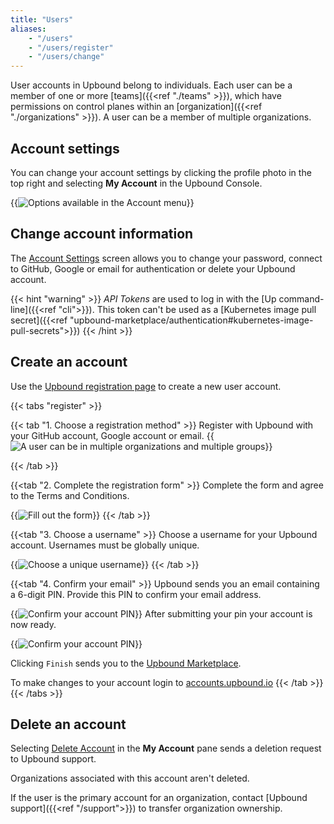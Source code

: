 ```yaml
---
title: "Users"
aliases:
    - "/users"
    - "/users/register"
    - "/users/change"
---
```


User accounts in Upbound belong to individuals. Each user can be a member of one or more [teams]({{<ref "./teams" >}}), which have permissions on control planes within an [organization]({{<ref "./organizations" >}}). A user can be a member of multiple organizations.

## Account settings

<!-- vale Google.FirstPerson = NO -->
<!-- Allow `My Account` -->
You can change your account settings by clicking the profile photo in the top
right and selecting **My Account** in the Upbound Console. 
<!-- vale Google.FirstPerson = YES -->

{{<img src="concepts/images/accounts/edit-account.png" alt="Options available in the Account menu" quality="100" >}}

## Change account information

The [Account Settings](https://accounts.upbound.io/settings) screen allows you to change your password, connect to GitHub, Google or email for authentication or delete your Upbound account.

<!-- vale gitlab.Substitutions = NO -->
<!-- allow lowercase kubernetes in the URL -->
{{< hint "warning" >}}
_API Tokens_ are used to log in with the [Up command-line]({{<ref "cli">}}). This token can't be used as a [Kubernetes image pull secret]({{<ref "upbound-marketplace/authentication#kubernetes-image-pull-secrets">}})
{{< /hint >}}
<!-- vale gitlab.Substitutions = YES -->

## Create an account

Use the [Upbound registration page](http://accounts.upbound.io/register) to
create a new user account.

{{< tabs "register" >}}

{{< tab "1. Choose a registration method" >}}
Register with Upbound with your GitHub account, Google account or email.
{{<img src="concepts/images/accounts/register/signup.png" alt="A user can be in multiple organizations and multiple groups" quality="100" size="tiny" lightbox="true">}}

{{< /tab >}}

{{<tab "2. Complete the registration form" >}}
Complete the form and agree to the Terms and Conditions.

{{<img src="concepts/images/accounts/register/completed_form.png" alt="Fill out the form" quality="100" size="tiny" lightbox="true">}}
{{< /tab >}}

{{<tab "3. Choose a username" >}}
Choose a username for your Upbound account. Usernames must be globally unique.

{{<img src="concepts/images/accounts/register/choose_username.png" alt="Choose a unique username" quality="100" size="tiny" lightbox="true">}}
{{< /tab >}}

{{<tab "4. Confirm your email" >}}
Upbound sends you an email containing a 6-digit PIN. Provide this PIN to confirm your email address.

{{<img src="concepts/images/accounts/register/confirm_pin.png" alt="Confirm your account PIN" quality="100" size="tiny" lightbox="true">}}
After submitting your pin your account is now ready. 

{{<img src="concepts/images/accounts/register/account_ready.png" alt="Confirm your account PIN" quality="100" size="tiny" lightbox="true">}}

Clicking `Finish` sends you to the [Upbound Marketplace](http://marketplace.upbound.io). 

To make changes to your account login to [accounts.upbound.io](https://accounts.upbound.io)
{{< /tab >}}
{{< /tabs >}}

## Delete an account

<!-- vale Google.FirstPerson = NO -->
Selecting [Delete Account](https://accounts.upbound.io/settings/delete) in the
**My Account** pane sends a deletion request to Upbound support. 
<!-- vale Google.FirstPerson = YES -->

Organizations associated with this account aren't deleted. 

If the user is the primary account for an organization, contact [Upbound
support]({{<ref "/support">}}) to transfer organization ownership.
